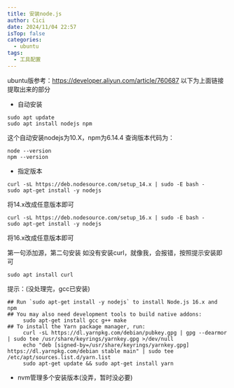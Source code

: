 ```yaml
---
title: 安装node.js
author: Cici
date: 2024/11/04 22:57
isTop: false
categories:
  - ubuntu
tags:
  - 工具配置
---
```


ubuntu版参考：https://developer.aliyun.com/article/760687
以下为上面链接提取出来的部分
- 自动安装
```shell
sudo apt update
sudo apt install nodejs npm
```
这个自动安装nodejs为10.X，npm为6.14.4
查询版本代码为：
```
node --version
npm --version
```
- 指定版本
```
curl -sL https://deb.nodesource.com/setup_14.x | sudo -E bash -
sudo apt-get install -y nodejs
```
将14.x改成任意版本即可
```shell
curl -sL https://deb.nodesource.com/setup_16.x | sudo -E bash -
sudo apt-get install -y nodejs
```
将16.x改成任意版本即可

第一句添加源，第二句安装
如没有安装curl，就像我，会报错，按照提示安装即可
```
sudo apt install curl
```

提示：(没处理完，gcc已安装)
```
## Run `sudo apt-get install -y nodejs` to install Node.js 16.x and npm
## You may also need development tools to build native addons:
     sudo apt-get install gcc g++ make
## To install the Yarn package manager, run:
     curl -sL https://dl.yarnpkg.com/debian/pubkey.gpg | gpg --dearmor | sudo tee /usr/share/keyrings/yarnkey.gpg >/dev/null
     echo "deb [signed-by=/usr/share/keyrings/yarnkey.gpg] https://dl.yarnpkg.com/debian stable main" | sudo tee /etc/apt/sources.list.d/yarn.list
     sudo apt-get update && sudo apt-get install yarn
```
- nvm管理多个安装版本(没弄，暂时没必要)